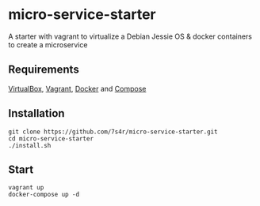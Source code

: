 # micro-service-starter
A starter with vagrant to virtualize a Debian Jessie OS &amp; docker containers to create a microservice

## Requirements
[VirtualBox](https://www.virtualbox.org/), [Vagrant](https://www.vagrantup.com/), [Docker](https://www.docker.io/) and [Compose](http://docs.docker.com/compose/install/)

## Installation

```
git clone https://github.com/7s4r/micro-service-starter.git
cd micro-service-starter
./install.sh
```

## Start

```
vagrant up
docker-compose up -d
```

